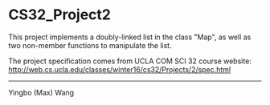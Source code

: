 CS32_Project2
=====================

This project implements a doubly-linked list in the class "Map", as well as two non-member functions to manipulate the list.

The project specification comes from UCLA COM SCI 32 course website: http://web.cs.ucla.edu/classes/winter16/cs32/Projects/2/spec.html

---
<p>Yingbo (Max) Wang</p>
